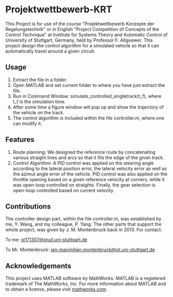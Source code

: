 # Projektwettbewerb-KRT

This Project is for use of the course "Projektwettbewerb Konzepte der Regelungstechnik" or in English "Project Competition of Concepts of the Control Technique" at Institute for Systems Theory and Automatic Control of University of Stuttgart, Germany, held by Professor F. Allgoewer. This project design the control algorithm for a simulated vehicle so that it can automatically travel around a given circuit.

## Usage

1. Extract the file in a folder.
2. Open MATLAB and set current folder to where you have just extract the file.
3. Run in Command Window: simulate_controlled_singletrack(t_f), where t_f is the simulation time.
4. After some time a figure window will pop up and show the trajectory of the vehicle on the track.
5. The control algorithm is included within the file controller.m, where one can modify it.

## Features

1. Route planning: We designed the reference route by concatenating various straight lines and arcs so that it fits the edge of the given track.
2. Control Algorithm: A PID control was applied on the steering angle according to the lateral position error, the lateral velocity error as well as the azimut angle error of the vehicle. PID control was also applied on the throttle opening based on a given reference velocity at corners, while it was open-loop controlled on straights. Finally, the gear selection is open-loop controlled based on current velocity.

## Contributions

The controller design part, within the file controller.m, was established by me, Y. Wang, and my colleague, P. Yang. The other parts that support the whole project, was given by J. M. Montenbruck back in 2013. For contact:

To me: [st171307@stud.uni-stuttgart.de](mailto:st171307@stud.uni-stuttgart.de)

To Mr. Montenbruck: [jan-maximilian.montenbruck@ist.uni-stuttgart.de](mailto:jan-maximilian.montenbruck@ist.uni-stuttgart.de)

## Acknowledgements

This project uses MATLAB software by MathWorks. MATLAB is a registered trademark of The MathWorks, Inc. For more information about MATLAB and to obtain a license, please visit [mathworks.com](https://www.mathworks.com/).
